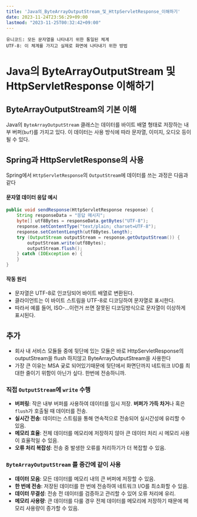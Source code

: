 ```yaml
---
title: 'Java의_ByteArrayOutputStream_및_HttpServletResponse_이해하기'
date: 2023-11-24T23:56:29+09:00
lastmod: "2023-11-25T00:32:42+09:00"
---
```


```
유니코드: 모든 문자열을 나타내기 위한 통일된 체계
UTF-8: 이 체계를 가지고 실제로 화면에 나타내기 위한 방법
```

# Java의 ByteArrayOutputStream 및 HttpServletResponse 이해하기

## ByteArrayOutputStream의 기본 이해
Java의 `ByteArrayOutputStream` 클래스는 데이터를 바이트 배열 형태로 저장하는 내부 버퍼(`buf`)를 가지고 있다. 이 데이터는 사용 방식에 따라 문자열, 이미지, 오디오 등이 될 수 있다.      

## Spring과 HttpServletResponse의 사용

Spring에서 `HttpServletResponse`의 `OutputStream`에 데이터를 쓰는 과정은 다음과 같다

#### 문자열 데이터 응답 예시
```java
public void sendResponse(HttpServletResponse response) {
    String responseData = "응답 메시지";
    byte[] utf8Bytes = responseData.getBytes("UTF-8");
    response.setContentType("text/plain; charset=UTF-8");
    response.setContentLength(utf8Bytes.length);
    try (OutputStream outputStream = response.getOutputStream()) {
        outputStream.write(utf8Bytes);
        outputStream.flush();
    } catch (IOException e) {
    }
}
```

#### 작동 원리
- 문자열은 UTF-8로 인코딩되어 바이트 배열로 변환된다.
- 클라이언트는 이 바이트 스트림을 UTF-8로 디코딩하여 문자열로 표시한다.
- 따라서 예를 들어, ISO-...이런거 쓰면 잘못된 디코딩방식으로 문자열이 이상하게 표시된다. 

## 추가

- 회사 내 서비스 모듈들 중에 뒷단에 있는 모듈은 바로 HttpServletResponse의 outputStream을 flush 하지않고 ByteArrayOutputStream을 사용한다
- 가장 큰 이유는 MSA 궂로 되어있기때문에 뒷단에서 화면단까지 네트워크 I/O를 최대한 줄이기 위함이 아닌가 싶다. 한번에 전송하니까.

### 직접 `OutputStream`에 `write` 수행
- **버퍼링**: 작은 내부 버퍼를 사용하여 데이터를 임시 저장. **버퍼가 가득 차거**나 혹은 `flush`가 호출될 때 데이터를 전송.
- **실시간 전송**: 데이터는 스트림을 통해 연속적으로 전송되어 실시간성에 유리할 수 있음.
- **메모리 효율**: 전체 데이터를 메모리에 저장하지 않아 큰 데이터 처리 시 메모리 사용이 효율적일 수 있음.
- **오류 처리 복잡성**: 전송 중 발생한 오류를 처리하기가 더 복잡할 수 있음.

### `ByteArrayOutputStream` 를 중간에 같이 사용
- **데이터 모음**: 모든 데이터를 메모리 내의 큰 버퍼에 저장할 수 있음.
- **한 번에 전송**: 저장된 데이터를 한 번에 전송하여 네트워크 I/O를 최소화할 수 있음.
- **데이터 무결성**: 전송 전 데이터를 검증하고 관리할 수 있어 오류 처리에 유리.
- **메모리 사용량**: 큰 데이터를 다룰 경우 전체 데이터를 메모리에 저장하기 때문에 메모리 사용량이 증가할 수 있음.